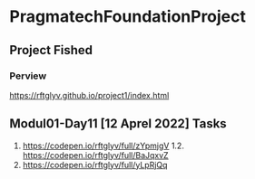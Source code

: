# PragmatechFoundationProject

## Project Fished
### Perview
https://rftglyv.github.io/project1/index.html

## Modul01-Day11 [12 Aprel 2022] Tasks

1. https://codepen.io/rftglyv/full/zYpmjgV
1.2. https://codepen.io/rftglyv/full/BaJqxvZ
2. https://codepen.io/rftglyv/full/yLpRjQq
